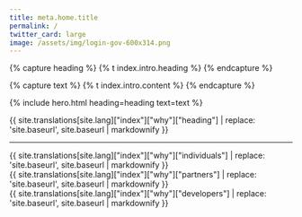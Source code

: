 ```yaml
---
title: meta.home.title
permalink: /
twitter_card: large
image: /assets/img/login-gov-600x314.png
---
```


{% capture heading %}
  {% t index.intro.heading %}
{% endcapture %}

{% capture text %}
  {% t index.intro.content %}
{% endcapture %}

{% include hero.html heading=heading text=text %}

<div class="bg-white">
  <div class="container why-login-gov">
    <div>{{ site.translations[site.lang]["index"]["why"]["heading"] | replace: 'site.baseurl', site.baseurl | markdownify }}</div>
    <hr>
    <div class="grid-row">
      <div class="tablet:grid-col">
        {{ site.translations[site.lang]["index"]["why"]["individuals"] | replace: 'site.baseurl', site.baseurl | markdownify }}
      </div>
      <div class="tablet:grid-col">
        {{ site.translations[site.lang]["index"]["why"]["partners"] | replace: 'site.baseurl', site.baseurl | markdownify }}
      </div>
      <div class="tablet:grid-col">
        {{ site.translations[site.lang]["index"]["why"]["developers"] | replace: 'site.baseurl', site.baseurl | markdownify }}
      </div>
    </div>
  </div>
</div>